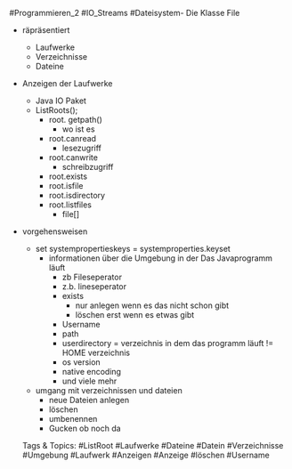  #Programmieren_2 #IO_Streams #Dateisystem- Die Klasse File
  - räpräsentiert
    - Laufwerke
    - Verzeichnisse
    - Dateine
- Anzeigen der Laufwerke
  - Java IO Paket
  - ListRoots();
    - root. getpath()
      - wo ist es
    - root.canread
      - lesezugriff
    - root.canwrite
      - schreibzugriff
    - root.exists
    - root.isfile
    - root.isdirectory
    - root.listfiles
      - file[]
- vorgehensweisen
  - set systempropertieskeys  = systemproperties.keyset
    - informationen über die Umgebung in der Das Javaprogramm läuft
      - zb Fileseperator 
      - z.b. lineseperator
      - exists
        - nur anlegen wenn es das nicht schon gibt
        - löschen erst wenn es etwas gibt
      - Username
      - path
      - userdirectory = verzeichnis in dem das programm läuft != HOME verzeichnis
      - os version
      - native encoding
      - und viele mehr
  - umgang mit verzeichnissen und dateien
    - neue Dateien anlegen
    - löschen
    - umbenennen
    - Gucken ob noch da

   Tags & Topics:
   #ListRoot
   #Laufwerke
   #Dateine
   #Datein
   #Verzeichnisse
   #Umgebung
   #Laufwerk
   #Anzeigen
   #Anzeige
   #löschen
   #Username